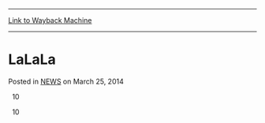 
---
[Link to Wayback Machine](https://web.archive.org/web/20211016092543/https://magic.wizards.com/en/articles/archive/lalala-2014-03-25)

[_metadata_:description]:- "10  10"
[_metadata_:generator]:- "Drupal 7 (http://drupal.org)"
[_metadata_:node]:- "157371"
[_metadata_:publish_date]:- "2014-03-25"
[_metadata_:source]:- "div-main-content"
[_metadata_:title]:- "LaLaLa"
[_metadata_:wayback_capture_timestamp]:- "2021-10-16 09:25:43"
[_metadata_:wayback_raw_url]:- "https://web.archive.org/web/20211016092543id_/https://magic.wizards.com/en/articles/archive/lalala-2014-03-25"
[_metadata_:wayback_url]:- "https://magic.wizards.com/en/articles/archive/lalala-2014-03-25"
---


LaLaLa
======



 Posted in [NEWS](/en/articles)
 on March 25, 2014 











 
10


 
10






